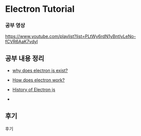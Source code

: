 # Electron Tutorial

### 공부 영상

https://www.youtube.com/playlist?list=PLtWy6rdN1yBntIyLeNo-fCVR6AaK7vdyl

## 공부 내용 정리

- [why does electron js exist?](1.md)

- [How does electron work?](2.md)

- [History of Electron js](3.md)

- 

## 후기

후기

